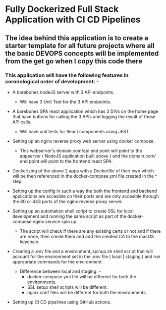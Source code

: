 # Fully Dockerized Full Stack Application with CI CD Pipelines

## The idea behind this application is to create a starter template for all future projects where all the basic DEVOPS concepts will be implemented from the get go when I copy this code there

### This application will have the following features in coronological order of development: -

- A barebones nodeJS server with 3 API endpoints.
    - Will have 3 Unit Test for the 3 API endpoints.

- A barebones SPA react application which has 3 DIVs on the home page that have buttons for calling the 3 APIs and logging the result of those API calls.
    - Will have unit tests for React components using JEST.

- Setting up an nginx reverse proxy web server using docker compose.
    - This webserver's domain.com/api end point will point to the appserver ( NodeJS application built above ) and the domain.com/ end point will point to the frontend react SPA.

- Dockerizing of the above 2 apps with a Dockerfile of their own which will be then referenced in the docker-compose.yml file created in the ^ step.

- Setting up the config in such a way the both the frontend and backend applications are accesible on their ports and are only accesible through the 80 or 443 ports of the nginx reverse proxy server.

- Setting up an automation shell script to create SSL for local development and running the same script as part of the docker-compose nginx service spin up.
    - The script will check if there are any existing certs or not and if there are none, then create them and add the created CA to the macOS keychain.

- Creating a .env file and a environment_spinup.sh shell script that will account for the environment set in the .env file ( local | staging ) and run appropriate commands for the environment.
    - Difference between local and staging: -
        - docker-compose.yml file will be different for both the environments.
        - SSL setup shell scripts will be different.
        - nginx conf files will be different for both the environments.

- Setting up CI CD pipelines using GitHub actions.
